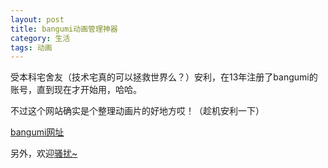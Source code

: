 ```yaml
---
layout: post
title: bangumi动画管理神器
category: 生活
tags: 动画
---
```


受本科宅舍友（技术宅真的可以拯救世界么？）安利，在13年注册了bangumi的账号，直到现在才开始用，哈哈。

不过这个网站确实是个整理动画片的好地方哎！（趁机安利一下）

[bangumi网址](http://bangumi.tv/)

另外，欢迎[骚扰~](http://bangumi.tv/user/166950)